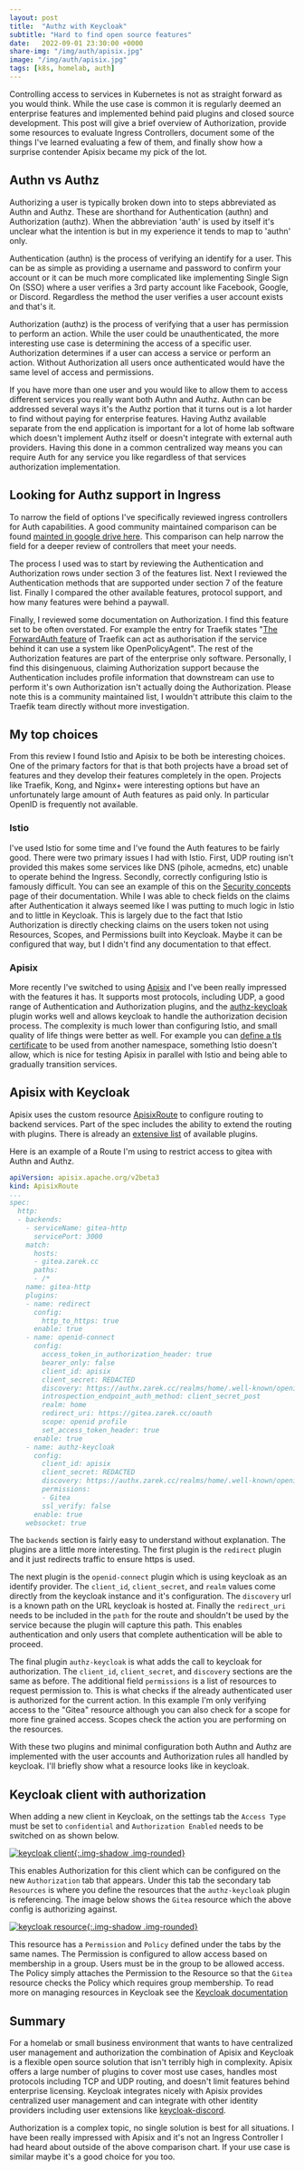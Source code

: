 ```yaml
---
layout: post
title:  "Authz with Keycloak"
subtitle: "Hard to find open source features"
date:   2022-09-01 23:30:00 +0000
share-img: "/img/auth/apisix.jpg"
image: "/img/auth/apisix.jpg"
tags: [k8s, homelab, auth]
---
```


Controlling access to services in Kubernetes is not as straight forward as you would think. While the use case is common it is regularly deemed an enterprise features and implemented behind paid plugins and closed source development. This post will give a brief overview of Authorization, provide some resources to evaluate Ingress Controllers, document some of the things I've learned evaluating a few of them, and finally show how a surprise contender Apisix became my pick of the lot.

## Authn vs Authz

Authorizing a user is typically broken down into to steps abbreviated as Authn and Authz. These are shorthand for Authentication (authn) and Authorization (authz). When the abbreviation 'auth' is used by itself it's unclear what the intention is but in my experience it tends to map to 'authn' only.

Authentication (authn) is the process of verifying an identify for a user. This can be as simple as providing a username and password to confirm your account or it can be much more complicated like implementing Single Sign On (SSO) where a user verifies a 3rd party account like Facebook, Google, or Discord. Regardless the method the user verifies a user account exists and that's it.

Authorization (authz) is the process of verifying that a user has permission to perform an action. While the user could be unauthenticated, the more interesting use case is determining the access of a specific user. Authorization determines if a user can access a service or perform an action. Without Authorization all users once authenticated would have the same level of access and permissions.

If you have more than one user and you would like to allow them to access different services you really want both Authn and Authz. Authn can be addressed several ways it's the Authz portion that it turns out is a lot harder to find without paying for enterprise features. Having Authz available separate from the end application is important for a lot of home lab software which doesn't implement Authz itself or doesn't integrate with external auth providers. Having this done in a common centralized way means you can require Auth for any service you like regardless of that services authorization implementation.

## Looking for Authz support in Ingress

To narrow the field of options I've specifically reviewed ingress controllers for Auth capabilities. A good community maintained comparison can be found [mainted in google drive here](https://docs.google.com/spreadsheets/d/191WWNpjJ2za6-nbG4ZoUMXMpUK8KlCIosvQB0f-oq3k/edit#gid=907731238). This comparison can help narrow the field for a deeper review of controllers that meet your needs.

The process I used was to start by reviewing the Authentication and Authorization rows under section 3 of the features list. Next I reviewed the Authentication methods that are supported under section 7 of the feature list. Finally I compared the other available features, protocol support, and how many features were behind a paywall.

Finally, I reviewed some documentation on Authorization. I find this feature set to be often overstated. For example the entry for Traefik states "[The ForwardAuth feature](https://doc.traefik.io/traefik/v2.0/middlewares/forwardauth/) of Traefik can act as authorisation if the service behind it can use a system like OpenPolicyAgent". The rest of the Authorization features are part of the enterprise only software. Personally, I find this disingenuous, claiming Authorization support because the Authentication includes profile information that downstream can use to perform it's own Authorization isn't actually doing the Authorization. Please note this is a community maintained list, I wouldn't attribute this claim to the Traefik team directly without more investigation.

## My top choices

From this review I found Istio and Apisix to be both be interesting choices. One of the primary factors for that is that both projects have a broad set of features and they develop their features completely in the open. Projects like Traefik, Kong, and Nginx+ were interesting options but have an unfortunately large amount of Auth features as paid only. In particular OpenID is frequently not available.

### Istio

I've used Istio for some time and I've found the Auth features to be fairly good. There were two primary issues I had with Istio. First, UDP routing isn't provided this makes some services like DNS (pihole, acmedns, etc) unable to operate behind the Ingress. Secondly, correctly configuring Istio is famously difficult. You can see an example of this on the [Security concepts](https://istio.io/latest/docs/concepts/security/#authentication) page of their documentation. While I was able to check fields on the claims after Authentication it always seemed like I was putting to much logic in Istio and to little in Keycloak. This is largely due to the fact that Istio Authorization is directly checking claims on the users token not using Resources, Scopes, and Permissions built into Keycloak. Maybe it can be configured that way, but I didn't find any documentation to that effect.

### Apisix

More recently I've switched to using [Apisix](https://github.com/apache/apisix) and I've been really impressed with the features it has. It supports most protocols, including UDP, a good range of Authentication and Authorization plugins, and the [authz-keycloak](https://apisix.apache.org/docs/apisix/plugins/authz-keycloak/) plugin works well and allows keycloak to handle the authorization decision process. The complexity is much lower than configuring Istio, and small quality of life things were better as well. For example you can [define a tls certificate](https://github.com/apache/apisix-ingress-controller/blob/master/docs/en/latest/concepts/apisix_tls.md) to be used from another namespace, something Istio doesn't allow, which is nice for testing Apisix in parallel with Istio and being able to gradually transition services.

## Apisix with Keycloak

Apisix uses the custom resource [ApisixRoute](https://github.com/apache/apisix-ingress-controller/blob/master/docs/en/latest/concepts/apisix_route.md) to configure routing to backend services. Part of the spec includes the ability to extend the routing with plugins. There is already an [extensive list](https://github.com/apache/apisix/tree/master/docs/en/latest/plugins) of available plugins.

Here is an example of a Route I'm using to restrict access to gitea with Authn and Authz.

```yaml
apiVersion: apisix.apache.org/v2beta3
kind: ApisixRoute
...
spec:
  http:
  - backends:
    - serviceName: gitea-http
      servicePort: 3000
    match:
      hosts:
      - gitea.zarek.cc
      paths:
      - /*
    name: gitea-http
    plugins:
    - name: redirect
      config:
        http_to_https: true
      enable: true
    - name: openid-connect
      config:
        access_token_in_authorization_header: true
        bearer_only: false
        client_id: apisix
        client_secret: REDACTED
        discovery: https://authx.zarek.cc/realms/home/.well-known/openid-configuration
        introspection_endpoint_auth_method: client_secret_post
        realm: home
        redirect_uri: https://gitea.zarek.cc/oauth
        scope: openid profile
        set_access_token_header: true
      enable: true
    - name: authz-keycloak
      config:
        client_id: apisix
        client_secret: REDACTED
        discovery: https://authx.zarek.cc/realms/home/.well-known/openid-configuration
        permissions:
        - Gitea
        ssl_verify: false
      enable: true
    websocket: true
```

The `backends` section is fairly easy to understand without explanation. The plugins are a little more interesting. The first plugin is the `redirect` plugin and it just redirects traffic to ensure https is used.

The next plugin is the `openid-connect` plugin which is using keycloak as an identify provider. The `client_id`, `client_secret`, and `realm` values come directly from the keycloak instance and it's configuration. The `discovery` url is a known path on the URL keycloak is hosted at. Finally the `redirect_uri` needs to be included in the `path` for the route and shouldn't be used by the service because the plugin will capture this path. This enables authentication and only users that complete authentication will be able to proceed.

The final plugin `authz-keycloak` is what adds the call to keycloak for authorization. The `client_id`, `client_secret`, and `discovery` sections are the same as before. The additional field `permissions` is a list of resources to request permission to. This is what checks if the already authenticated user is authorized for the current action. In this example I'm only verifying access to the "Gitea" resource although you can also check for a scope for more fine grained access. Scopes check the action you are performing on the resources.

With these two plugins and minimal configuration both Authn and Authz are implemented with the user accounts and Authorization rules all handled by keycloak. I'll briefly show what a resource looks like in keycloak.

## Keycloak client with authorization

When adding a new client in Keycloak, on the settings tab the `Access Type` must be set to `confidential` and `Authorization Enabled` needs to be switched on as shown below.

[![keycloak client](/img/auth/client_settings.png){:.img-shadow .img-rounded}](/img/auth/client_settings.png)

This enables Authorization for this client which can be configured on the new `Authorization` tab that appears. Under this tab the secondary tab `Resources` is where you define the resources that the `authz-keycloak` plugin is referencing. The image below shows the `Gitea` resource which the above config is authorizing against.

[![keycloak resource](/img/auth/authz_resources.png){:.img-shadow .img-rounded}](/img/auth/authz_resources.png)

This resource has a `Permission` and `Policy` defined under the tabs by the same names. The Permission is configured to allow access based on membership in a group. Users must be in the group to be allowed access. The Policy simply attaches the Permission to the Resource so that the `Gitea` resource checks the Policy which requires group membership. To read more on managing resources in Keycloak see the [Keycloak documentation](https://www.keycloak.org/docs/latest/authorization_services/index.html#_resource_server_overview)

## Summary

For a homelab or small business environment that wants to have centralized user management and authorization the combination of Apisix and Keycloak is a flexible open source solution that isn't terribly high in complexity. Apisix offers a large number of plugins to cover most use cases, handles most protocols including TCP and UDP routing, and doesn't limit features behind enterprise licensing. Keycloak integrates nicely with Apisix provides centralized user management and can integrate with other identity providers including user extensions like [keycloak-discord](https://github.com/wadahiro/keycloak-discord).

Authorization is a complex topic, no single solution is best for all situations. I have been really impressed with Apisix and it's not an Ingress Controller I had heard about outside of the above comparison chart. If your use case is similar maybe it's a good choice for you too.
